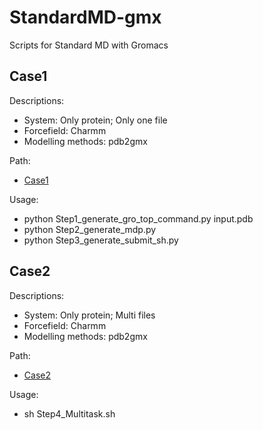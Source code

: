 # StandardMD-gmx
Scripts for Standard MD with Gromacs    

## Case1  
Descriptions:   
 - System: Only protein; Only one file      
 - Forcefield: Charmm  
 - Modelling methods: pdb2gmx  

Path:  
 - [Case1](./Script/case1/)  

Usage:  
 - python Step1_generate_gro_top_command.py input.pdb  
 - python Step2_generate_mdp.py  
 - python Step3_generate_submit_sh.py  

## Case2  
Descriptions: 
 - System: Only protein; Multi files   
 - Forcefield: Charmm   
 - Modelling methods: pdb2gmx      

Path:   
 - [Case2](./Script/case2/)  

Usage:  
 - sh Step4_Multitask.sh  